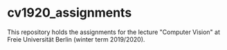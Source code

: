 # cv1920_assignments
This repository holds the assignments for the lecture "Computer Vision" at Freie Universität Berlin (winter term 2019/2020).
